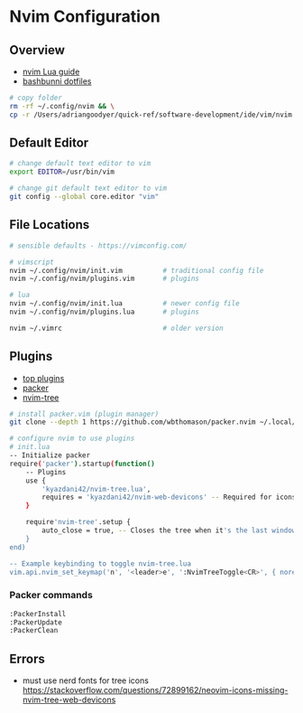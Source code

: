 # Nvim Configuration

## Overview
- [nvim Lua guide](https://github.com/nanotee/nvim-lua-guide)
- [bashbunni dotfiles](https://github.com/bashbunni/dotfiles/tree/main/.config/nvim)

```bash
# copy folder
rm -rf ~/.config/nvim && \
cp -r /Users/adriangoodyer/quick-ref/software-development/ide/vim/nvim ~/.config
```

## Default Editor
```bash
# change default text editor to vim
export EDITOR=/usr/bin/vim

# change git default text editor to vim
git config --global core.editor "vim"
```

## File Locations
```bash
# sensible defaults - https://vimconfig.com/

# vimscript
nvim ~/.config/nvim/init.vim          # traditional config file
nvim ~/.config/nvim/plugins.vim       # plugins

# lua
nvim ~/.config/nvim/init.lua          # newer config file
nvim ~/.config/nvim/plugins.lua       # plugins

nvim ~/.vimrc                         # older version
```

## Plugins
- [top plugins](https://dotfyle.com/neovim/plugins/top)
- [packer](https://github.com/wbthomason/packer.nvim)
- [nvim-tree](https://github.com/nvim-tree/nvim-tree.lua)

```bash
# install packer.vim (plugin manager)
git clone --depth 1 https://github.com/wbthomason/packer.nvim ~/.local/share/nvim/site/pack/packer/start/packer.nvim

# configure nvim to use plugins
# init.lua
-- Initialize packer
require('packer').startup(function()
    -- Plugins
    use {
        'kyazdani42/nvim-tree.lua',
        requires = 'kyazdani42/nvim-web-devicons' -- Required for icons
    }

    require'nvim-tree'.setup {
        auto_close = true, -- Closes the tree when it's the last window
    }
end)

-- Example keybinding to toggle nvim-tree.lua
vim.api.nvim_set_keymap('n', '<leader>e', ':NvimTreeToggle<CR>', { noremap = true, silent = true })
```

### Packer commands
```bash
:PackerInstall
:PackerUpdate
:PackerClean
```

## Errors
- must use nerd fonts for tree icons https://stackoverflow.com/questions/72899162/neovim-icons-missing-nvim-tree-web-devicons